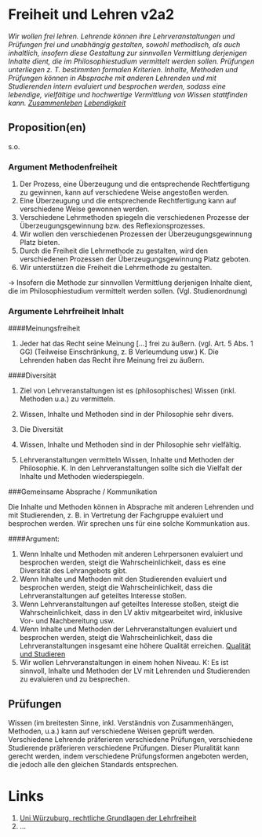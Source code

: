<!---
   NAME - The NAME of this project is:
ethos

  FILE - The FILENAME of the current file is:
/v2a2.md

  CREATION - This project was CREATED on:
2017-01-28-16:15:00 UTC

  MODIFICATION - This project was last MODIFIED on:
2017-01-28-16:15:00 UTC

  VERSION - The current VERSION of this project is:
<git-commit-hash>-2017-01-28-16:15:00 UTC

  CREATOR(S) - This project was CREATED by:
Michael Czechowski, Martin Maga

  CONTACT - You can CONTACT the creator(s) or developer(s) of this project at:
E-Mail: mail@martinmaga.de

  COPYRIGHT - The COPYRIGHT holder of this project is:
COPYRIGHT (c) 2016 Martin Maga

  LICENSE - This project is LICENSED under the following license:
Martin Maga 2016 CC BY-SA 4.0 https://creativecommons.org

  SUBFILE – This is a SUBFILE! For more INFORMATION on this project go to:
/README.md
--->

# Freiheit und Lehren v2a2
*Wir wollen frei lehren. Lehrende können ihre Lehrveranstaltungen und Prüfungen frei und unabhängig gestalten, sowohl methodisch, als auch inhaltlich, insofern diese Gestaltung zur sinnvollen Vermittlung derjenigen Inhalte dient, die im Philosophiestudium vermittelt werden sollen. Prüfungen unterliegen z. T. bestimmten formalen Kriterien.
Inhalte, Methoden und Prüfungen können in Absprache mit anderen Lehrenden und mit Studierenden intern evaluiert und besprochen werden, sodass eine lebendige, vielfältige und hochwertige Vermittlung von Wissen stattfinden kann. [Zusammenleben](../contents/actions/a5_live.md) [Lebendigkeit](../contents/values/v3_liveliness.md)*



## Proposition(en)
s.o.

### Argument Methodenfreiheit
1. Der Prozess, eine Überzeugung und die entsprechende Rechtfertigung zu gewinnen, kann auf verschiedene Weise angestoßen werden.
2. Eine Überzeugung und die entsprechende Rechtfertigung kann auf verschiedene Weise gewonnen werden.
3. Verschiedene Lehrmethoden spiegeln die verschiedenen Prozesse der Überzeugungsgewinnung bzw. des Reflexionsprozesses.
4. Wir wollen den verschiedenen Prozessen der Überzeugungsgewinnung Platz bieten.
5. Durch die Freiheit die Lehrmethode zu gestalten, wird den verschiedenen Prozessen der Überzeugungsgewinnung Platz geboten.
6. Wir unterstützen die Freiheit die Lehrmethode zu gestalten.

-> Insofern die Methode zur sinnvollen Vermittlung derjenigen Inhalte dient, die im Philosophiestudium vermittelt werden sollen. (Vgl. Studienordnung)


### Argumente Lehrfreiheit Inhalt

####Meinungsfreiheit
1. Jeder hat das Recht seine Meinung [...] frei zu äußern.
(vgl. Art. 5 Abs. 1 GG) (Teilweise Einschränkung, z. B Verleumdung usw.)
K. Die Lehrenden haben das Recht ihre Meinung frei zu äußern.


####Diversität
1. Ziel von Lehrveranstaltungen ist es (philosophisches) Wissen (inkl. Methoden u.a.) zu vermitteln.
2. Wissen, Inhalte und Methoden sind in der Philosophie sehr divers.
3. Die Diversität


1. Wissen, Inhalte und Methoden sind in der Philosophie sehr vielfältig.
2. Lehrveranstaltungen vermitteln Wissen, Inhalte und Methoden der Philosophie.
K. In den Lehrveranstaltungen sollte sich die Vielfalt der Inhalte und Methoden wiederspiegeln.


###Gemeinsame Absprache / Kommunikation

Die Inhalte und Methoden können in Absprache mit anderen Lehrenden und mit Studierenden, z. B. in Vertretung der Fachgruppe evaluiert und besprochen werden. Wir sprechen uns für eine solche Kommunkation aus.

####Argument:
1. Wenn Inhalte und Methoden mit anderen Lehrpersonen evaluiert und besprochen werden, steigt die Wahrscheinlichkeit, dass es eine Diversität des Lehrangebots gibt.
2. Wenn Inhalte und Methoden mit den Studierenden evaluiert und besprochen werden, steigt die Wahrscheinlichkeit, dass die Lehrveranstaltungen auf geteiltes Interesse stoßen.
3. Wenn Lehrveranstaltungen auf geteiltes Interesse stoßen, steigt die Wahrscheinlichkeit, dass in den LV aktiv mitgearbeitet wird, inklusive Vor- und Nachbereitung usw.
4. Wenn Inhalte und Methoden der Lehrveranstaltungen evaluiert und besprochen werden, steigt die Wahrscheinlichkeit, dass die Lehrveranstaltungen insgesamt eine höhere Qualität erreichen. [Qualität und Studieren](../contents/fields/v5a4.md)
5. Wir wollen Lehrveranstaltungen in einem hohen Niveau.
K: Es ist sinnvoll, Inhalte und Methoden der LV mit Lehrenden und Studierenden zu evaluieren und zu besprechen.



## Prüfungen

Wissen (im breitesten Sinne, inkl. Verständnis von Zusammenhängen, Methoden, u.a.) kann auf verschiedene Weisen geprüft werden. Verschiedene Lehrende präferieren verschiedene Prüfungen, verschiedene Studierende präferieren verschiedene Prüfungen. Dieser Pluralität kann gerecht werden, indem verschiedene Prüfungsformen angeboten werden, die jedoch alle den gleichen Standards entsprechen.






# Links
  1. [Uni Würzuburg, rechtliche Grundlagen der Lehrfreiheit](http://www.lehre.uni-wuerzburg.de/lehre_vorbereiten_und_durchfuehren/rechtliche_grundlagen_der_lehre/lehre/)
  2. …

